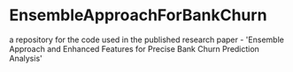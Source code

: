 # EnsembleApproachForBankChurn
a repository for the code used in the published research paper - 'Ensemble Approach and Enhanced Features for Precise Bank Churn Prediction Analysis'
